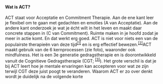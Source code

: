 #### Wat is ACT?
ACT staat voor Acceptatie en Commitment Therapie. Aan de ene kant leer je flexibel om te gaan met gedachten en emoties (A van Acceptatie). Aan de andere kant onderzoek je wat je écht wilt in het leven en maakt daar concrete stappen in (C van Commitment). Ruimte maken in je hoofd zodat je meer in actie komt. En dat werkt erg goed. ACT is niet voor niets een van de populairste therapieën van deze tijd<sup class="footnote-ref"><a href="#bassie" id="adriaan">[1]</a></sup> en is erg effectief bewezen.<sup class="footnote-ref"><a href="#bassie2" id="adriaan2">[2]</a></sup>ACT maakt gebruik van de 6 kernprocessen (zie foto), waaronder ook mindfulness. Het is een 3e generatie gedragstherapie en is doorontwikkeld vanuit de Cognitieve Gedragstherapie (CGT; <sup class="footnote-ref"><a href="#bassie3" id="adriaan3">[3]</a></sup>). Het grote verschil is dat je bij ACT leert hoe je mentale ervaringen kan accepteren voor wat ze zijn terwijl CGT deze juist poogt te veranderen. Waarom ACT er zo over denkt wordt je duidelijk na de volgende korte
